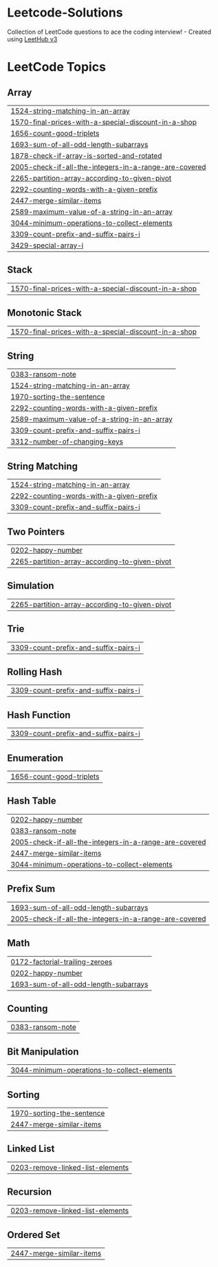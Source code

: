 # Leetcode-Solutions
Collection of LeetCode questions to ace the coding interview! - Created using [LeetHub v3](https://github.com/raphaelheinz/LeetHub-3.0)

<!---LeetCode Topics Start-->
# LeetCode Topics
## Array
|  |
| ------- |
| [1524-string-matching-in-an-array](https://github.com/MrLionByte/Leetcode-Solutions/tree/master/1524-string-matching-in-an-array) |
| [1570-final-prices-with-a-special-discount-in-a-shop](https://github.com/MrLionByte/Leetcode-Solutions/tree/master/1570-final-prices-with-a-special-discount-in-a-shop) |
| [1656-count-good-triplets](https://github.com/MrLionByte/Leetcode-Solutions/tree/master/1656-count-good-triplets) |
| [1693-sum-of-all-odd-length-subarrays](https://github.com/MrLionByte/Leetcode-Solutions/tree/master/1693-sum-of-all-odd-length-subarrays) |
| [1878-check-if-array-is-sorted-and-rotated](https://github.com/MrLionByte/Leetcode-Solutions/tree/master/1878-check-if-array-is-sorted-and-rotated) |
| [2005-check-if-all-the-integers-in-a-range-are-covered](https://github.com/MrLionByte/Leetcode-Solutions/tree/master/2005-check-if-all-the-integers-in-a-range-are-covered) |
| [2265-partition-array-according-to-given-pivot](https://github.com/MrLionByte/Leetcode-Solutions/tree/master/2265-partition-array-according-to-given-pivot) |
| [2292-counting-words-with-a-given-prefix](https://github.com/MrLionByte/Leetcode-Solutions/tree/master/2292-counting-words-with-a-given-prefix) |
| [2447-merge-similar-items](https://github.com/MrLionByte/Leetcode-Solutions/tree/master/2447-merge-similar-items) |
| [2589-maximum-value-of-a-string-in-an-array](https://github.com/MrLionByte/Leetcode-Solutions/tree/master/2589-maximum-value-of-a-string-in-an-array) |
| [3044-minimum-operations-to-collect-elements](https://github.com/MrLionByte/Leetcode-Solutions/tree/master/3044-minimum-operations-to-collect-elements) |
| [3309-count-prefix-and-suffix-pairs-i](https://github.com/MrLionByte/Leetcode-Solutions/tree/master/3309-count-prefix-and-suffix-pairs-i) |
| [3429-special-array-i](https://github.com/MrLionByte/Leetcode-Solutions/tree/master/3429-special-array-i) |
## Stack
|  |
| ------- |
| [1570-final-prices-with-a-special-discount-in-a-shop](https://github.com/MrLionByte/Leetcode-Solutions/tree/master/1570-final-prices-with-a-special-discount-in-a-shop) |
## Monotonic Stack
|  |
| ------- |
| [1570-final-prices-with-a-special-discount-in-a-shop](https://github.com/MrLionByte/Leetcode-Solutions/tree/master/1570-final-prices-with-a-special-discount-in-a-shop) |
## String
|  |
| ------- |
| [0383-ransom-note](https://github.com/MrLionByte/Leetcode-Solutions/tree/master/0383-ransom-note) |
| [1524-string-matching-in-an-array](https://github.com/MrLionByte/Leetcode-Solutions/tree/master/1524-string-matching-in-an-array) |
| [1970-sorting-the-sentence](https://github.com/MrLionByte/Leetcode-Solutions/tree/master/1970-sorting-the-sentence) |
| [2292-counting-words-with-a-given-prefix](https://github.com/MrLionByte/Leetcode-Solutions/tree/master/2292-counting-words-with-a-given-prefix) |
| [2589-maximum-value-of-a-string-in-an-array](https://github.com/MrLionByte/Leetcode-Solutions/tree/master/2589-maximum-value-of-a-string-in-an-array) |
| [3309-count-prefix-and-suffix-pairs-i](https://github.com/MrLionByte/Leetcode-Solutions/tree/master/3309-count-prefix-and-suffix-pairs-i) |
| [3312-number-of-changing-keys](https://github.com/MrLionByte/Leetcode-Solutions/tree/master/3312-number-of-changing-keys) |
## String Matching
|  |
| ------- |
| [1524-string-matching-in-an-array](https://github.com/MrLionByte/Leetcode-Solutions/tree/master/1524-string-matching-in-an-array) |
| [2292-counting-words-with-a-given-prefix](https://github.com/MrLionByte/Leetcode-Solutions/tree/master/2292-counting-words-with-a-given-prefix) |
| [3309-count-prefix-and-suffix-pairs-i](https://github.com/MrLionByte/Leetcode-Solutions/tree/master/3309-count-prefix-and-suffix-pairs-i) |
## Two Pointers
|  |
| ------- |
| [0202-happy-number](https://github.com/MrLionByte/Leetcode-Solutions/tree/master/0202-happy-number) |
| [2265-partition-array-according-to-given-pivot](https://github.com/MrLionByte/Leetcode-Solutions/tree/master/2265-partition-array-according-to-given-pivot) |
## Simulation
|  |
| ------- |
| [2265-partition-array-according-to-given-pivot](https://github.com/MrLionByte/Leetcode-Solutions/tree/master/2265-partition-array-according-to-given-pivot) |
## Trie
|  |
| ------- |
| [3309-count-prefix-and-suffix-pairs-i](https://github.com/MrLionByte/Leetcode-Solutions/tree/master/3309-count-prefix-and-suffix-pairs-i) |
## Rolling Hash
|  |
| ------- |
| [3309-count-prefix-and-suffix-pairs-i](https://github.com/MrLionByte/Leetcode-Solutions/tree/master/3309-count-prefix-and-suffix-pairs-i) |
## Hash Function
|  |
| ------- |
| [3309-count-prefix-and-suffix-pairs-i](https://github.com/MrLionByte/Leetcode-Solutions/tree/master/3309-count-prefix-and-suffix-pairs-i) |
## Enumeration
|  |
| ------- |
| [1656-count-good-triplets](https://github.com/MrLionByte/Leetcode-Solutions/tree/master/1656-count-good-triplets) |
## Hash Table
|  |
| ------- |
| [0202-happy-number](https://github.com/MrLionByte/Leetcode-Solutions/tree/master/0202-happy-number) |
| [0383-ransom-note](https://github.com/MrLionByte/Leetcode-Solutions/tree/master/0383-ransom-note) |
| [2005-check-if-all-the-integers-in-a-range-are-covered](https://github.com/MrLionByte/Leetcode-Solutions/tree/master/2005-check-if-all-the-integers-in-a-range-are-covered) |
| [2447-merge-similar-items](https://github.com/MrLionByte/Leetcode-Solutions/tree/master/2447-merge-similar-items) |
| [3044-minimum-operations-to-collect-elements](https://github.com/MrLionByte/Leetcode-Solutions/tree/master/3044-minimum-operations-to-collect-elements) |
## Prefix Sum
|  |
| ------- |
| [1693-sum-of-all-odd-length-subarrays](https://github.com/MrLionByte/Leetcode-Solutions/tree/master/1693-sum-of-all-odd-length-subarrays) |
| [2005-check-if-all-the-integers-in-a-range-are-covered](https://github.com/MrLionByte/Leetcode-Solutions/tree/master/2005-check-if-all-the-integers-in-a-range-are-covered) |
## Math
|  |
| ------- |
| [0172-factorial-trailing-zeroes](https://github.com/MrLionByte/Leetcode-Solutions/tree/master/0172-factorial-trailing-zeroes) |
| [0202-happy-number](https://github.com/MrLionByte/Leetcode-Solutions/tree/master/0202-happy-number) |
| [1693-sum-of-all-odd-length-subarrays](https://github.com/MrLionByte/Leetcode-Solutions/tree/master/1693-sum-of-all-odd-length-subarrays) |
## Counting
|  |
| ------- |
| [0383-ransom-note](https://github.com/MrLionByte/Leetcode-Solutions/tree/master/0383-ransom-note) |
## Bit Manipulation
|  |
| ------- |
| [3044-minimum-operations-to-collect-elements](https://github.com/MrLionByte/Leetcode-Solutions/tree/master/3044-minimum-operations-to-collect-elements) |
## Sorting
|  |
| ------- |
| [1970-sorting-the-sentence](https://github.com/MrLionByte/Leetcode-Solutions/tree/master/1970-sorting-the-sentence) |
| [2447-merge-similar-items](https://github.com/MrLionByte/Leetcode-Solutions/tree/master/2447-merge-similar-items) |
## Linked List
|  |
| ------- |
| [0203-remove-linked-list-elements](https://github.com/MrLionByte/Leetcode-Solutions/tree/master/0203-remove-linked-list-elements) |
## Recursion
|  |
| ------- |
| [0203-remove-linked-list-elements](https://github.com/MrLionByte/Leetcode-Solutions/tree/master/0203-remove-linked-list-elements) |
## Ordered Set
|  |
| ------- |
| [2447-merge-similar-items](https://github.com/MrLionByte/Leetcode-Solutions/tree/master/2447-merge-similar-items) |
<!---LeetCode Topics End-->